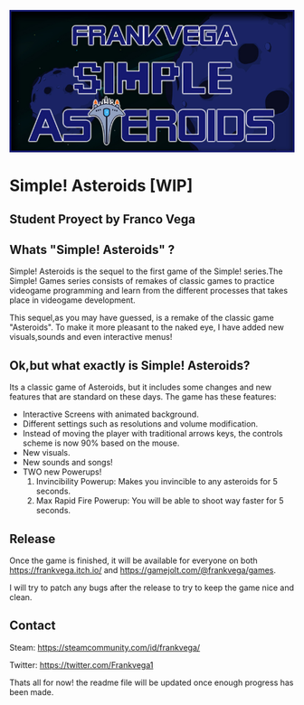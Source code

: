 ![alt text](https://github.com/frankvega2010/Asteroids/blob/master/asteroids/logo/ASTEROIDSLOGO.jpg)

# Simple! Asteroids [WIP]
## Student Proyect by Franco Vega


## Whats "Simple! Asteroids" ?

Simple! Asteroids is the sequel to the first game of the Simple! series.The Simple! Games series consists of remakes of classic games to practice videogame programming and learn from the different processes that takes place in videogame development.

This sequel,as you may have guessed, is a remake of the classic game "Asteroids". To make it more pleasant to the naked eye, I have added new visuals,sounds and even interactive menus!

## Ok,but what exactly is Simple! Asteroids?

Its a classic game of Asteroids, but it includes some changes and new features that are standard on these days. The game has these features:

- Interactive Screens with animated background.
- Different settings such as resolutions and volume modification.
- Instead of moving the player with traditional arrows keys, the controls scheme is now 90% based on the mouse.
- New visuals.
- New sounds and songs!
- TWO new Powerups!
  1. Invincibility Powerup: Makes you invincible to any asteroids for 5 seconds.
  2. Max Rapid Fire Powerup: You will be able to shoot way faster for 5 seconds.


## Release

Once the game is finished, it will be available for everyone on both https://frankvega.itch.io/ and https://gamejolt.com/@frankvega/games.

I will try to patch any bugs after the release to try to keep the game nice and clean.

## Contact

Steam: https://steamcommunity.com/id/frankvega/

Twitter: https://twitter.com/Frankvega1

Thats all for now! the readme file will be updated once enough progress has been made.

